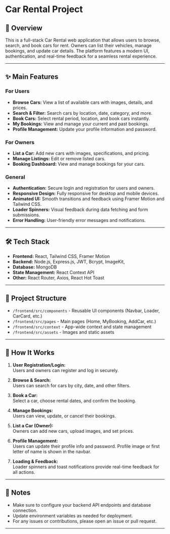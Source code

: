 # Car Rental Project

## 🚗 Overview

This is a full-stack Car Rental web application that allows users to browse, search, and book cars for rent. Owners can list their vehicles, manage bookings, and update car details. The platform features a modern UI, authentication, and real-time feedback for a seamless rental experience.

---

## ✨ Main Features

### For Users
- **Browse Cars:** View a list of available cars with images, details, and prices.
- **Search & Filter:** Search cars by location, date, category, and more.
- **Book Cars:** Select rental period, location, and book cars instantly.
- **My Bookings:** View and manage your current and past bookings.
- **Profile Management:** Update your profile information and password.

### For Owners
- **List a Car:** Add new cars with images, specifications, and pricing.
- **Manage Listings:** Edit or remove listed cars.
- **Booking Dashboard:** View and manage bookings for your cars.

### General
- **Authentication:** Secure login and registration for users and owners.
- **Responsive Design:** Fully responsive for desktop and mobile devices.
- **Animated UI:** Smooth transitions and feedback using Framer Motion and Tailwind CSS.
- **Loader Spinners:** Visual feedback during data fetching and form submissions.
- **Error Handling:** User-friendly error messages and notifications.

---

## 🛠️ Tech Stack

- **Frontend:** React, Tailwind CSS, Framer Motion
- **Backend:** Node.js, Express.js, JWT, Bcrypt, ImageKit, 
- **Database:** MongoDB 
- **State Management:** React Context API
- **Other:** React Router, Axios, React Hot Toast

---

## 📁 Project Structure

- `/frontend/src/components` - Reusable UI components (Navbar, Loader, CarCard, etc.)
- `/frontend/src/pages` - Main pages (Home, MyBooking, AddCar, etc.)
- `/frontend/src/context` - App-wide context and state management
- `/frontend/src/assets` - Images and static assets

---

## 🚀 How It Works

1. **User Registration/Login:**  
   Users and owners can register and log in securely.

2. **Browse & Search:**  
   Users can search for cars by city, date, and other filters.

3. **Book a Car:**  
   Select a car, choose rental dates, and confirm the booking.

4. **Manage Bookings:**  
   Users can view, update, or cancel their bookings.

5. **List a Car (Owner):**  
   Owners can add new cars, upload images, and set prices.

6. **Profile Management:**  
   Users can update their profile info and password. Profile image or first letter of name is shown in the navbar.

7. **Loading & Feedback:**  
   Loader spinners and toast notifications provide real-time feedback for all actions.

---

## 📝 Notes

- Make sure to configure your backend API endpoints and database connection.
- Update environment variables as needed for deployment.
- For any issues or contributions, please open an issue or pull request.

---
